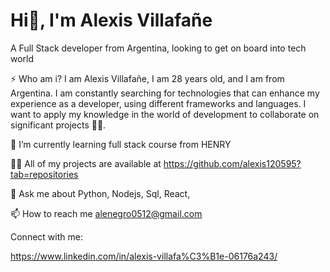 <h1>Hi👋, I'm Alexis Villafañe</h1>

A Full Stack developer from Argentina, looking to get on board into tech world

⚡ Who am i? I am Alexis Villafañe, I am 28 years old, and I am from Argentina. I am constantly searching for technologies that can enhance my experience as a developer, using different frameworks and languages. I want to apply my knowledge in the world of development to collaborate on significant projects 😵‍💫.

🌱 I’m currently learning full stack course from HENRY

👨‍💻 All of my projects are available at https://github.com/alexis120595?tab=repositories

💬 Ask me about Python, Nodejs, Sql, React, 

📫 How to reach me alenegro0512@gmail.com

Connect with me:

https://www.linkedin.com/in/alexis-villafa%C3%B1e-06176a243/

